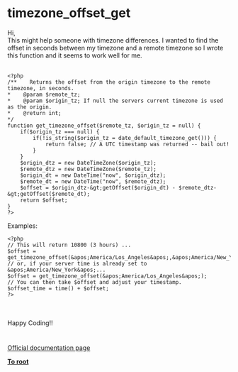 # timezone_offset_get



Hi,<br>This might help someone with timezone differences. I wanted to find the offset in seconds between my timezone and a remote timezone so I wrote this function and it seems to work well for me.<br><br>

```
<?php
/**    Returns the offset from the origin timezone to the remote timezone, in seconds.
*    @param $remote_tz;
*    @param $origin_tz; If null the servers current timezone is used as the origin.
*    @return int;
*/
function get_timezone_offset($remote_tz, $origin_tz = null) {
    if($origin_tz === null) {
        if(!is_string($origin_tz = date_default_timezone_get())) {
            return false; // A UTC timestamp was returned -- bail out!
        }
    }
    $origin_dtz = new DateTimeZone($origin_tz);
    $remote_dtz = new DateTimeZone($remote_tz);
    $origin_dt = new DateTime("now", $origin_dtz);
    $remote_dt = new DateTime("now", $remote_dtz);
    $offset = $origin_dtz-&gt;getOffset($origin_dt) - $remote_dtz-&gt;getOffset($remote_dt);
    return $offset;
}
?>
```

Examples:


```
<?php
// This will return 10800 (3 hours) ...
$offset = get_timezone_offset(&apos;America/Los_Angeles&apos;,&apos;America/New_York&apos;);
// or, if your server time is already set to &apos;America/New_York&apos;...
$offset = get_timezone_offset(&apos;America/Los_Angeles&apos;);
// You can then take $offset and adjust your timestamp.
$offset_time = time() + $offset;
?>
```
<br><br>Happy Coding!!  

#

[Official documentation page](https://www.php.net/manual/en/function.timezone-offset-get.php)

**[To root](/README.md)**
